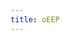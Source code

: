```yaml
---
title: oEEP
---
```


<script setup lang="ts">
  import TheOeep from "@/views/oeep/TheOeep.vue";
</script>

<TheOeep />